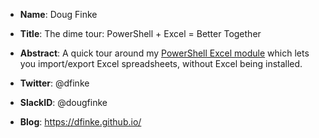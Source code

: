 * **Name**: Doug Finke
* **Title**: The dime tour: PowerShell + Excel = Better Together
* **Abstract**: A quick tour around my [PowerShell Excel module](https://www.powershellgallery.com/packages/ImportExcelhttps://www.powershellgallery.com/packages/ImportExcel) which lets you import/export Excel spreadsheets, without Excel being installed.

* **Twitter**: @dfinke
* **SlackID**: @dougfinke
* **Blog**: https://dfinke.github.io/
